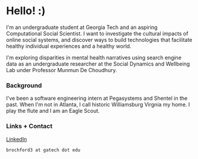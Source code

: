 # Hello! :)

I'm an undergraduate student at Georgia Tech and an aspiring Computational Social Scientist. I want to investigate the cultural impacts of online social systems, and discover ways to build technologies that facilitate healthy individual experiences and a healthy world.

I'm exploring disparities in mental health narratives using search engine data as an undergraduate researcher at the Social Dynamics and Wellbeing Lab under Professor Munmun De Choudhury.

### Background
I've been a software engineering intern at Pegasystems and Shentel in the past. When I'm not in Atlanta, I call historic Williamsburg Virgnia my home. I play the flute and I am an Eagle Scout.

### Links + Contact
<a href="https://www.linkedin.com/in/ben-rochford/">LinkedIn</a>

`brochford3 at gatech dot edu`
